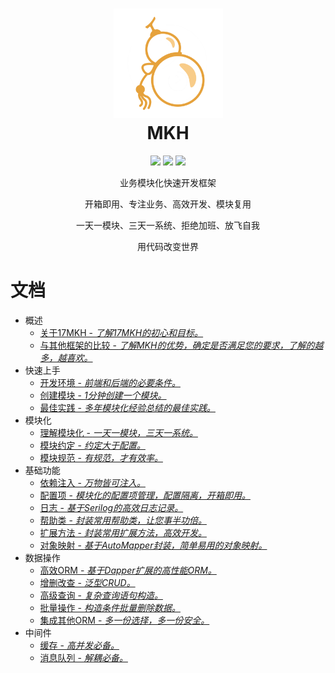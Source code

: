 <h1 align="center">
  <img src="./img/logo.png" alt="17MKH" width="175"/>
<br>
MKH
</h1>

<p align="center">
  <a href="https://github.com/17MKH/Mkh/blob/main/LICENSE"><img src="https://img.shields.io/github/license/17MKH/Mkh"></a>
  <a href="https://www.nuget.org/packages/Mkh.Host.Web/"><img src="https://img.shields.io/nuget/v/Mkh.Host.Web"></a>
  <a href="https://www.npmjs.com/package/mkh-ui"><img src="https://img.shields.io/npm/v/mkh-ui"></a>
</p>
<p align="center">业务模块化快速开发框架</p>
<p align="center">开箱即用、专注业务、高效开发、模块复用</p>
<p align="center">一天一模块、三天一系统、拒绝加班、放飞自我</p>
<p align="center">用代码改变世界</p>

# 文档

- 概述
  - [关于17MKH - *了解17MKH的初心和目标。*](https://wiki.17mkh.com/zh/overview/about)
  - [与其他框架的比较 - *了解MKH的优势，确定是否满足您的要求，了解的越多，越喜欢。*](https://wiki.17mkh.com/zh/overview/compare)
- 快速上手
  - [开发环境 - *前端和后端的必要条件。*](https://wiki.17mkh.com/zh/start/env)
  - [创建模块 - *1分钟创建一个模块。*](https://wiki.17mkh.com/zh/start/createModule)
  - [最佳实践 - *多年模块化经验总结的最佳实践。*](https://wiki.17mkh.com/zh/start/bestPractice)
- 模块化
  - [理解模块化 - *一天一模块，三天一系统。*](https://wiki.17mkh.com/zh/module/start)
  - [模块约定 - *约定大于配置。*](https://wiki.17mkh.com/zh/module/convention)
  - [模块规范 - *有规范，才有效率。*](https://wiki.17mkh.com/zh/module/specification)
- 基础功能
  - [依赖注入 - *万物皆可注入。*](https://wiki.17mkh.com/zh/fundamentals/di)
  - [配置项 - *模块化的配置项管理，配置隔离，开箱即用。*](https://wiki.17mkh.com/zh/fundamentals/config)
  - [日志 - *基于Serilog的高效日志记录。*](https://wiki.17mkh.com/zh/fundamentals/logger)
  - [帮助类 - *封装常用帮助类，让您事半功倍。*](https://wiki.17mkh.com/zh/fundamentals/helper)
  - [扩展方法 - *封装常用扩展方法，高效开发。*](https://wiki.17mkh.com/zh/fundamentals/extend)
  - [对象映射 - *基于AutoMapper封装，简单易用的对象映射。*](https://wiki.17mkh.com/zh/fundamentals/objectMap)
- 数据操作
  - [高效ORM - *基于Dapper扩展的高性能ORM。*](https://wiki.17mkh.com/zh/data/orm)
  - [增删改查 - *泛型CRUD。*](https://wiki.17mkh.com/zh/data/crud)
  - [高级查询 - *复杂查询语句构造。*](https://wiki.17mkh.com/zh/data/query)
  - [批量操作 - *构造条件批量删除数据。*](https://wiki.17mkh.com/zh/data/bulk)
  - [集成其他ORM - *多一份选择，多一份安全。*](https://wiki.17mkh.com/zh/data/other)
- 中间件
  - [缓存 - *高并发必备。*](https://wiki.17mkh.com/zh/middleware/cache)
  - [消息队列 - *解耦必备。*](https://wiki.17mkh.com/zh/middleware/mq)
